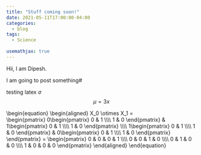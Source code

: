 ```yaml
---
title: "Stuff coming soon!"
date: 2021-05-11T17:00:00-04:00
categories:
  - blog
tags:
  - Science
  
usemathjax: true
---
```


Hii, I am Dipesh.

I am going to post something#

testing latex $\sigma$  $$\mu = 3x$$

\begin{equation}
\begin{aligned}
  X_0 \otimes X_1 =  
  \begin{pmatrix}
    0\begin{pmatrix} 
      0 & 1 \\\\\\\\
      1 & 0
    \end{pmatrix} & 1\begin{pmatrix}
                      0 & 1 \\\\\\\\
                      1 & 0
                     \end{pmatrix} \\\\\\\\
    1\begin{pmatrix} 
      0 & 1 \\\\\\\\
      1 & 0
     \end{pmatrix} & 0\begin{pmatrix}
                       0 & 1 \\\\\\\\
                       1 & 0
                      \end{pmatrix} 
  \end{pmatrix} = 
  \begin{pmatrix}
    0 & 0 & 0 & 1 \\\\\\\\
    0 & 0 & 1 & 0 \\\\\\\\
    0 & 1 & 0 & 0 \\\\\\\\
    1 & 0 & 0 & 0 
  \end{pmatrix}
\end{aligned}
\end{equation}
